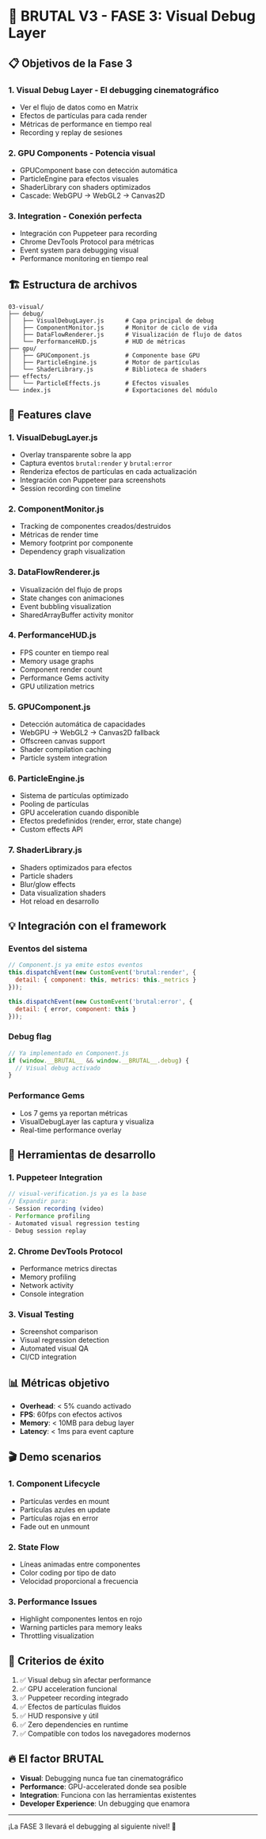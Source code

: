 # 🚀 BRUTAL V3 - FASE 3: Visual Debug Layer

## 📋 Objetivos de la Fase 3

### 1. **Visual Debug Layer** - El debugging cinematográfico
- Ver el flujo de datos como en Matrix
- Efectos de partículas para cada render
- Métricas de performance en tiempo real
- Recording y replay de sesiones

### 2. **GPU Components** - Potencia visual
- GPUComponent base con detección automática
- ParticleEngine para efectos visuales
- ShaderLibrary con shaders optimizados
- Cascade: WebGPU → WebGL2 → Canvas2D

### 3. **Integration** - Conexión perfecta
- Integración con Puppeteer para recording
- Chrome DevTools Protocol para métricas
- Event system para debugging visual
- Performance monitoring en tiempo real

## 🏗️ Estructura de archivos

```
03-visual/
├── debug/
│   ├── VisualDebugLayer.js      # Capa principal de debug
│   ├── ComponentMonitor.js      # Monitor de ciclo de vida
│   ├── DataFlowRenderer.js      # Visualización de flujo de datos
│   └── PerformanceHUD.js        # HUD de métricas
├── gpu/
│   ├── GPUComponent.js          # Componente base GPU
│   ├── ParticleEngine.js        # Motor de partículas
│   └── ShaderLibrary.js         # Biblioteca de shaders
├── effects/
│   └── ParticleEffects.js       # Efectos visuales
└── index.js                     # Exportaciones del módulo
```

## 🎯 Features clave

### 1. VisualDebugLayer.js
- Overlay transparente sobre la app
- Captura eventos `brutal:render` y `brutal:error`
- Renderiza efectos de partículas en cada actualización
- Integración con Puppeteer para screenshots
- Session recording con timeline

### 2. ComponentMonitor.js
- Tracking de componentes creados/destruidos
- Métricas de render time
- Memory footprint por componente
- Dependency graph visualization

### 3. DataFlowRenderer.js
- Visualización del flujo de props
- State changes con animaciones
- Event bubbling visualization
- SharedArrayBuffer activity monitor

### 4. PerformanceHUD.js
- FPS counter en tiempo real
- Memory usage graphs
- Component render count
- Performance Gems activity
- GPU utilization metrics

### 5. GPUComponent.js
- Detección automática de capacidades
- WebGPU → WebGL2 → Canvas2D fallback
- Offscreen canvas support
- Shader compilation caching
- Particle system integration

### 6. ParticleEngine.js
- Sistema de partículas optimizado
- Pooling de partículas
- GPU acceleration cuando disponible
- Efectos predefinidos (render, error, state change)
- Custom effects API

### 7. ShaderLibrary.js
- Shaders optimizados para efectos
- Particle shaders
- Blur/glow effects
- Data visualization shaders
- Hot reload en desarrollo

## 💡 Integración con el framework

### Eventos del sistema
```javascript
// Component.js ya emite estos eventos
this.dispatchEvent(new CustomEvent('brutal:render', {
  detail: { component: this, metrics: this._metrics }
}));

this.dispatchEvent(new CustomEvent('brutal:error', {
  detail: { error, component: this }
}));
```

### Debug flag
```javascript
// Ya implementado en Component.js
if (window.__BRUTAL__ && window.__BRUTAL__.debug) {
  // Visual debug activado
}
```

### Performance Gems
- Los 7 gems ya reportan métricas
- VisualDebugLayer las captura y visualiza
- Real-time performance overlay

## 🔧 Herramientas de desarrollo

### 1. Puppeteer Integration
```javascript
// visual-verification.js ya es la base
// Expandir para:
- Session recording (video)
- Performance profiling
- Automated visual regression testing
- Debug session replay
```

### 2. Chrome DevTools Protocol
- Performance metrics directas
- Memory profiling
- Network activity
- Console integration

### 3. Visual Testing
- Screenshot comparison
- Visual regression detection
- Automated visual QA
- CI/CD integration

## 📊 Métricas objetivo

- **Overhead**: < 5% cuando activado
- **FPS**: 60fps con efectos activos
- **Memory**: < 10MB para debug layer
- **Latency**: < 1ms para event capture

## 🎬 Demo scenarios

### 1. Component Lifecycle
- Partículas verdes en mount
- Partículas azules en update
- Partículas rojas en error
- Fade out en unmount

### 2. State Flow
- Líneas animadas entre componentes
- Color coding por tipo de dato
- Velocidad proporcional a frecuencia

### 3. Performance Issues
- Highlight componentes lentos en rojo
- Warning particles para memory leaks
- Throttling visualization

## 🚦 Criterios de éxito

1. ✅ Visual debug sin afectar performance
2. ✅ GPU acceleration funcional
3. ✅ Puppeteer recording integrado
4. ✅ Efectos de partículas fluidos
5. ✅ HUD responsive y útil
6. ✅ Zero dependencies en runtime
7. ✅ Compatible con todos los navegadores modernos

## 🔥 El factor BRUTAL

- **Visual**: Debugging nunca fue tan cinematográfico
- **Performance**: GPU-accelerated donde sea posible
- **Integration**: Funciona con las herramientas existentes
- **Developer Experience**: Un debugging que enamora

---

¡La FASE 3 llevará el debugging al siguiente nivel! 🎯
